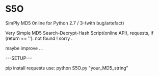 # S5O
SimPly MD5 0nline for Python 2.7 / 3-(with bug/artefact)

Very Simple MD5 Search-Decrypt-Hash Script(online API), requests,
if (return == ''): not found ! sorry .

maybe improve ...


---SETUP---

pip install requests
use: python S5O.py "your_MD5_string"
